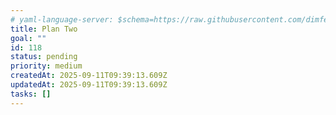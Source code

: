 ```yaml
---
# yaml-language-server: $schema=https://raw.githubusercontent.com/dimfeld/llmutils/main/schema/rmplan-plan-schema.json
title: Plan Two
goal: ""
id: 118
status: pending
priority: medium
createdAt: 2025-09-11T09:39:13.609Z
updatedAt: 2025-09-11T09:39:13.609Z
tasks: []
---
```

